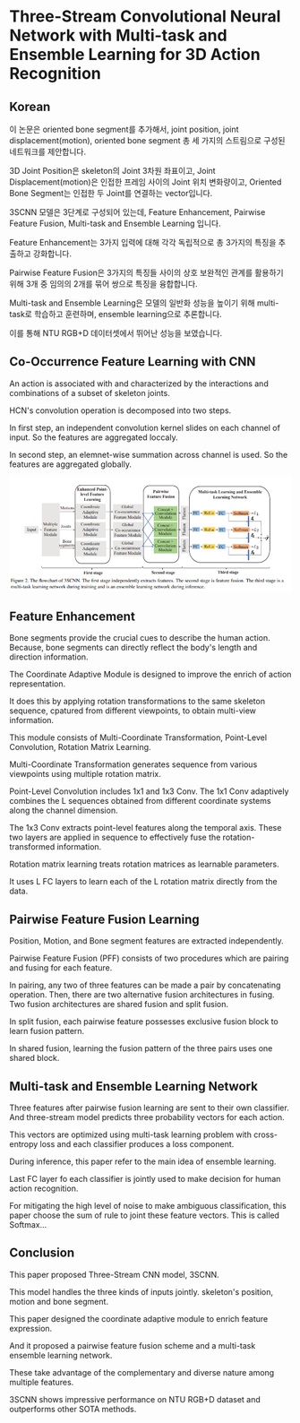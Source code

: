 # Three-Stream Convolutional Neural Network with Multi-task and Ensemble Learning for 3D Action Recognition

## Korean

이 논문은 oriented bone segment를 추가해서, joint position, joint displacement(motion), oriented bone segment 총 세 가지의 스트림으로 구성된 네트워크를 제안합니다.

3D Joint Position은 skeleton의 Joint 3차원 좌표이고, Joint Displacement(motion)은 인접한 프레임 사이의 Joint 위치 변화량이고, Oriented Bone Segment는 인접한 두 Joint를 연결하는 vector입니다.

3SCNN 모델은 3단계로 구성되어 있는데, Feature Enhancement, Pairwise Feature Fusion, Multi-task and Ensemble Learning 입니다.

Feature Enhancement는 3가지 입력에 대해 각각 독립적으로 총 3가지의 특징을 추출하고 강화합니다.

Pairwise Feature Fusion은 3가지의 특징들 사이의 상호 보완적인 관계를 활용하기 위해 3개 중 임의의 2개를 묶어 쌍으로 특징을 융합합니다.

Multi-task and Ensemble Learning은 모델의 일반화 성능을 높이기 위해 multi-task로 학습하고 훈련하며, ensemble learning으로 추론합니다.

이를 통해 NTU RGB+D 데이터셋에서 뛰어난 성능을 보였습니다.

## Co-Occurrence Feature Learning with CNN

An action is associated with and characterized by the interactions and combinations of a subset of skeleton joints.

HCN's convolution operation is decomposed into two steps.

In first step, an independent convolution kernel slides on each channel of input. So the features are aggregated loccaly.

In second step, an elemnet-wise summation across channel is used. So the features are aggregated globally.

![Figure2](image/Figure2.png)

## Feature Enhancement

Bone segments provide the crucial cues to describe the human action. Because, bone segments can directly reflect the body's length and direction information.

The Coordinate Adaptive Module is designed to improve the enrich of action representation.

It does this by applying rotation transformations to the same skeleton sequence, cpatured from different viewpoints, to obtain multi-view information.

This module consists of Multi-Coordinate Transformation, Point-Level Convolution, Rotation Matrix Learning.

Multi-Coordinate Transformation generates sequence from various viewpoints using multiple rotation matrix.

Point-Level Convolution includes 1x1 and 1x3 Conv. The 1x1 Conv adaptively combines the L sequences obtained from different coordinate systems along the channel dimension.

The 1x3 Conv extracts point-level features along the temporal axis. These two layers are applied in sequence to effectively fuse the rotation-transformed information.

Rotation matrix learning treats rotation matrices as learnable parameters.

It uses L FC layers to learn each of the L rotation matrix directly from the data.

## Pairwise Feature Fusion Learning

Position, Motion, and Bone segment features are extracted independently.

Pairwise Feature Fusion (PFF) consists of two procedures which are pairing and fusing for each feature.

In pairing, any two of three features can be made a pair by concatenating operation. Then, there are two alternative fusion architectures in fusing. Two fusion architectures are shared fusion and split fusion.

In split fusion, each pairwise feature possesses exclusive fusion block to learn fusion pattern.

In shared fusion, learning the fusion pattern of the three pairs uses one shared block.

## Multi-task and Ensemble Learning Network

Three features after pairwise fusion learning are sent to their own classifier. And three-stream model predicts three probability vectors for each action.

This vectors are optimized using multi-task learning problem with cross-entropy loss and each classifier produces a loss component.

During inference, this paper refer to the main idea of ensemble learning.

Last FC layer fo each classifier is jointly used to make decision for human action recognition.

For mitigating the high level of noise to make ambiguous classification, this paper choose the sum of rule to joint these feature vectors. This is called Softmax...

## Conclusion

This paper proposed Three-Stream CNN model, 3SCNN.

This model handles the three kinds of inputs jointly. skeleton's position, motion and bone segment.

This paper designed the coordinate adaptive module to enrich feature expression.

And it proposed a pairwise feature fusion scheme and a multi-task ensemble learning network.

These take advantage of the complementary and diverse nature among multiple features.

3SCNN shows impressive performance on NTU RGB+D dataset and outperforms other SOTA methods.
